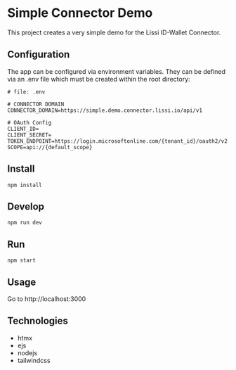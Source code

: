 # Simple Connector Demo

This project creates a very simple demo for the Lissi ID-Wallet Connector.


## Configuration

The app can be configured via environment variables. They can be defined via an .env file which must be created within the root directory:
```
# file: .env

# CONNECTOR DOMAIN
CONNECTOR_DOMAIN=https://simple.demo.connector.lissi.io/api/v1

# OAuth Config
CLIENT_ID=
CLIENT_SECRET=
TOKEN_ENDPOINT=https://login.microsoftonline.com/{tenant_id}/oauth2/v2.0/token
SCOPE=api://{default_scope}
```

## Install

```
npm install
```

## Develop

```
npm run dev
```

## Run

```
npm start
```

## Usage

Go to http://localhost:3000

## Technologies
- htmx
- ejs
- nodejs
- tailwindcss